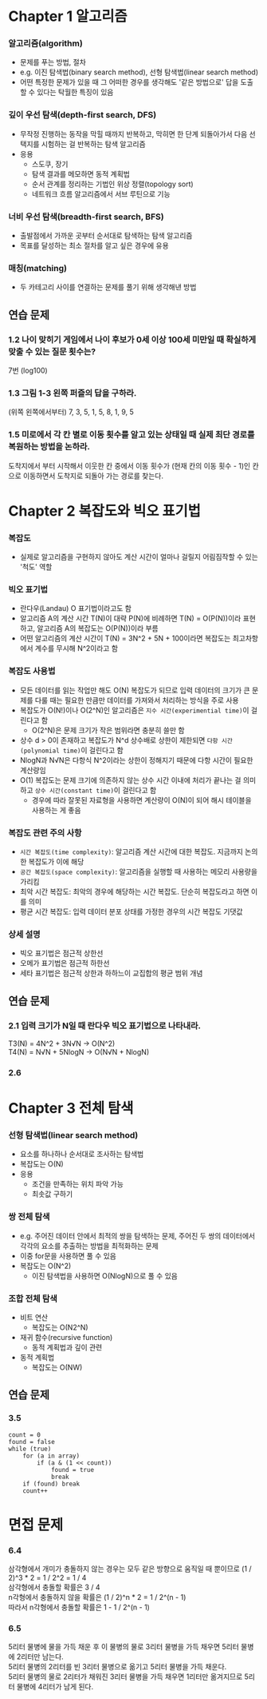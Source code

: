 # Chapter 1 알고리즘
### 알고리즘(algorithm)
- 문제를 푸는 방법, 절차
- e.g. 이진 탐색법(binary search method), 선형 탐색법(linear search method)
- 어떤 특정한 문제가 있을 때 그 어떠한 경우를 생각해도 '같은 방법으로' 답을 도출할 수 있다는 탁월한 특징이 있음
### 깊이 우선 탐색(depth-first search, DFS)
- 무작정 진행하는 동작을 막힐 때까지 반복하고, 막히면 한 단계 되돌아가서 다음 선택지를 시험하는 걸 반복하는 탐색 알고리즘
- 응용
    - 스도쿠, 장기
    - 탐색 결과를 메모하면 동적 계획법
    - 순서 관계를 정리하는 기법인 위상 정렬(topology sort)
    - 네트워크 흐름 알고리즘에서 서브 루틴으로 기능
### 너비 우선 탐색(breadth-first search, BFS)
- 출발점에서 가까운 곳부터 순서대로 탐색하는 탐색 알고리즘
- 목표를 달성하는 최소 절차를 알고 싶은 경우에 유용
### 매칭(matching)
- 두 카테고리 사이를 연결하는 문제를 풀기 위해 생각해낸 방법
## 연습 문제
### 1.2 나이 맞히기 게임에서 나이 후보가 0세 이상 100세 미만일 때 확실하게 맞출 수 있는 질문 횟수는?
7번 (log100)
### 1.3 그림 1-3 왼쪽 퍼즐의 답을 구하라.
(위쪽 왼쪽에서부터) 7, 3, 5, 1, 5, 8, 1, 9, 5
### 1.5 미로에서 각 칸 별로 이동 횟수를 알고 있는 상태일 때 실제 최단 경로를 복원하는 방법을 논하라.
도착지에서 부터 시작해서 이웃한 칸 중에서 이동 횟수가 (현재 칸의 이동 횟수 - 1)인 칸으로 이동하면서 도착지로 되돌아 가는 경로를 찾는다.

# Chapter 2 복잡도와 빅오 표기법
### 복잡도
- 실제로 알고리즘을 구현하지 않아도 계산 시간이 얼마나 걸릴지 어림짐작할 수 있는 '척도' 역할
### 빅오 표기법
- 란다우(Landau) O 표기법이라고도 함
- 알고리즘 A의 계산 시간 T(N)이 대략 P(N)에 비례하면 T(N) = O(P(N))이라 표현하고, 알고리즘 A의 복잡도는 O(P(N))이라 부름
- 어떤 알고리즘의 계산 시간이 T(N) = 3N^2 + 5N + 100이라면 복잡도는 최고차항에서 계수를 무시해 N^2이라고 함
### 복잡도 사용법
- 모든 데이터를 읽는 작업만 해도 O(N) 복잡도가 되므로 입력 데이터의 크기가 큰 문제를 다룰 때는 필요한 만큼만 데이터를 가져와서 처리하는 방식을 주로 사용
- 복잡도가 O(N!)이나 O(2^N)인 알고리즘은 `지수 시간(experimential time)`이 걸린다고 함
    - O(2^N)은 문제 크기가 작은 범위라면 충분히 쓸만 함
- 상수 d > 0이 존재하고 복잡도가 N^d 상수배로 상한이 제한되면 `다항 시간(polynomial time)`이 걸린다고 함
- NlogN과 N√N은 다항식 N^2이라는 상한이 정해지기 때문에 다항 시간이 필요한 계산량임
- O(1) 복잡도는 문제 크기에 의존하지 않는 상수 시간 이내에 처리가 끝나는 걸 의미하고 `상수 시간(constant time)`이 걸린다고 함
    - 경우에 따라 잘못된 자료형을 사용하면 계산량이 O(N)이 되어 해시 테이블을 사용하는 게 좋음
### 복잡도 관련 주의 사항
- `시간 복잡도(time complexity)`: 알고리즘 계산 시간에 대한 복잡도. 지금까지 논의한 복잡도가 이에 해당
- `공간 복잡도(space complexity)`: 알고리즘을 실행할 때 사용하는 메모리 사용량을 가리킴
- 최악 시간 복잡도: 최악의 경우에 해당하는 시간 복잡도. 단순히 복잡도라고 하면 이를 의미
- 평균 시간 복잡도: 입력 데이터 분포 상태를 가정한 경우의 시간 복잡도 기댓값
### 상세 설명
- 빅오 표기법은 점근적 상한선
- 오메가 표기법은 점근적 하한선
- 세타 표기법은 점근적 상한과 하하느이 교집합의 평균 범위 개념
## 연습 문제
### 2.1 입력 크기가 N일 때 란다우 빅오 표기법으로 나타내라.
T3(N) = 4N^2 + 3N√N → O(N^2)  
T4(N) = N√N + 5NlogN → O(N√N + NlogN)
### 2.6

# Chapter 3 전체 탐색
### 선형 탐색법(linear search method)
- 요소를 하나하나 순서대로 조사하는 탐색법
- 복잡도는 O(N)
- 응용
    - 조건을 만족하는 위치 파악 가능
    - 최솟값 구하기
### 쌍 전체 탐색
- e.g. 주어진 데이터 안에서 최적의 쌍을 탐색하는 문제, 주어진 두 쌍의 데이터에서 각각의 요소를 추출하는 방법을 최적화하는 문제
- 이중 for문을 사용하면 풀 수 있음
- 복잡도는 O(N^2)
    - 이진 탐색법을 사용하면 O(NlogN)으로 풀 수 있음
### 조합 전체 탐색
- 비트 연산
    - 복잡도는 O(N2^N)
- 재귀 함수(recursive function)
    - 동적 계획법과 깊이 관련
- 동적 계획법
    - 복잡도는 O(NW)
## 연습 문제
### 3.5
```
count = 0
found = false
while (true)
    for (a in array)
        if (a & (1 << count))
            found = true
            break
    if (found) break
    count++
```
# 면접 문제
### 6.4
삼각형에서 개미가 충돌하지 않는 경우는 모두 같은 방향으로 움직일 때 뿐이므로 (1 / 2)^3 * 2 = 1 / 2^2 = 1 / 4  
삼각형에서 충돌할 확률은 3 / 4  
n각형에서 충돌하지 않을 확률은 (1 / 2)^n * 2 = 1 / 2^(n - 1)  
따라서 n각형에서 충돌할 확률은 1 - 1 / 2^(n - 1)
### 6.5
5리터 물병에 물을 가득 채운 후 이 물병의 물로 3리터 물병을 가득 채우면 5리터 물병에 2리터만 남는다.  
5리터 물병의 2리터를 빈 3리터 물병으로 옮기고 5리터 물병을 가득 채운다.  
5리터 물병의 물로 2리터가 채워진 3리터 물병을 가득 채우면 1리터만 옮겨지므로 5리터 물병에 4리터가 남게 된다.
